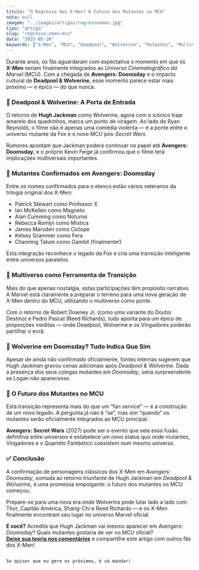 ```yaml
---
titulo: "O Regresso dos X-Men? O Futuro dos Mutantes no MCU"
nota: null
imagem: "../images/artigos/regressoxmen.jpg"
tipo: "artigo"
slug: "regresso-xmen-mcu"
data: "2025-05-26"
keywords: ["X-Men", "MCU", "Deadpool", "Wolverine", "Mutantes", "Multiverso", "Avengers Doomsday", "Hugh Jackman", "Marvel"]
---
```


Durante anos, os fãs aguardaram com expectativa o momento em que os **X-Men** seriam finalmente integrados ao *Universo Cinematográfico da Marvel* (MCU). Com a chegada de **Avengers: Doomsday** e o impacto cultural de **Deadpool & Wolverine**, esse momento parece estar mais próximo — e épico — do que nunca.

### 🧨 Deadpool & Wolverine: A Porta de Entrada

O retorno de **Hugh Jackman** como Wolverine, agora com o icónico traje amarelo dos quadrinhos, marca um ponto de viragem. Ao lado de Ryan Reynolds, o filme não é apenas uma comédia violenta — é a ponte entre o universo mutante da Fox e o novo MCU pós-*Secret Wars*.

Rumores apontam que Jackman poderá continuar no papel até **Avengers: Doomsday**, e o próprio Kevin Feige já confirmou que o filme terá implicações multiversais importantes.

### 🧬 Mutantes Confirmados em Avengers: Doomsday

Entre os nomes confirmados para o elenco estão vários veteranos da trilogia original dos X-Men:

- Patrick Stewart como Professor X  
- Ian McKellen como Magneto  
- Alan Cumming como Noturno  
- Rebecca Romijn como Mística  
- James Marsden como Ciclope  
- Kelsey Grammer como Fera  
- Channing Tatum como Gambit (finalmente!)

Esta integração reconhece o legado da Fox e cria uma transição inteligente entre universos paralelos.

### 🧠 Multiverso como Ferramenta de Transição

Mais do que apenas nostalgia, estas participações têm propósito narrativo. A Marvel está claramente a preparar o terreno para uma nova geração de X-Men dentro do MCU, utilizando o multiverso como ponte.

Com o retorno de Robert Downey Jr. (como uma variante do Doutor Destino) e Pedro Pascal (Reed Richards), tudo aponta para um épico de proporções inéditas — onde Deadpool, Wolverine e os Vingadores poderão partilhar o ecrã.

### 🐾 Wolverine em Doomsday? Tudo Indica Que Sim

Apesar de ainda não confirmado oficialmente, fontes internas sugerem que Hugh Jackman gravou cenas adicionais após *Deadpool & Wolverine*. Dada a presença dos seus colegas mutantes em *Doomsday*, seria surpreendente se Logan não aparecesse.

### 🔮 O Futuro dos Mutantes no MCU

Esta transição representa mais do que um “fan service” — é a construção de um novo legado. A pergunta já não é “se”, mas sim “quando” os mutantes serão oficialmente integrados ao MCU principal.

**Avengers: Secret Wars** (2027) pode ser o evento que sela essa fusão definitiva entre universos e estabelece um novo status quo onde mutantes, Vingadores e o Quarteto Fantástico coexistem num mesmo universo.

### ✅ Conclusão

A confirmação de personagens clássicos dos X-Men em *Avengers: Doomsday*, somada ao retorno triunfante de Hugh Jackman em *Deadpool & Wolverine*, é uma promessa empolgante: o futuro dos mutantes no MCU começou.

Prepare-se para uma nova era onde Wolverine pode lutar lado a lado com Thor, Capitão América, Shang-Chi e Reed Richards — e os X-Men finalmente encontram seu lugar no universo Marvel oficial.

**E você?** Acredita que Hugh Jackman vai mesmo aparecer em *Avengers: Doomsday*? Quais mutantes gostaria de ver no MCU oficial?  
**[Deixe sua teoria nos comentários](../contacto.html)** e compartilhe este artigo com outros fãs dos X-Men!
```

Se quiser que eu gere os próximos, é só mandar!
